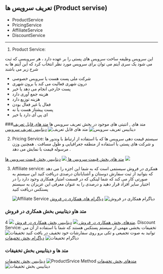 ## تعریف سرویس ها (Product servise)  
- ProductService
- PricingService
- AffiliateService
- DiscountService

- --

1. Product Service:
 
 این سرویس وظیفه ساخت سرویس های پستی را بر عهده دارد ، هر سرویسی که ثبت می شود یک سری آیتم می توان برای سرویس مورد نظر انتخاب کرد که این آیتم ها به شرح زیر می باشند 

- شرکت ملی پست هست یا سرویس خصوصی
- درون شهری فعالیت می کند یا برون شهری
- پست خارجی انجام می دهد یا خیر
- هزینه جمع آوری دارد 
- هزینه توزیع دارد 
- فعال یا غیر فعال بودن 
- پست پیشتاز هست یا نه 
- ای پی آی دارد یا خیر

###متد های , انتیتی های موجود در بخش تعریف سرویس ها
[متد های قابل تعریف](ProductServiceMethod.drawio)
![متد های قابل تعریف](ProductServiceMethodPic.png)
[دیتابیس تعریف سرویس](ProductServiceDatabase.drawio)
![دیتابیس تعریف سرویس](ProductServiceDatabase.png)

2. Pricing Service:
سیستم قیمت دهی سرویس ها که با استفاده از ارتباط با وندور ها و شرکت های پستی با استفاده از منطقه جغرافیایی و طول مسافت . همچنین وزن مرسوله قیمت با نمایش می دهد .

[متد های بخش قیمت سرویس ها ](PricingServiceMethod.drawio)
![](PricingServiceMethod.png)
[دیتابیس بخش قیمت سرویس ها](PriceServiseDatabase.drawio)
![](PriceServiseDatabase.png)


3. Affiliate service:
   همکری در فروش سیستمی است که به شما این اجزه را می دهد که بتوانید از ثبت سفارش دوستان و آشنایانتان درصدی دریافت کنید
   این سیستم به صورتی کار می کند که شما لینکی که در قسمت امتیاز همکاری وجود دارد را در اختیار سایر افزاد قرار دهید و درصدی را به عنوان معرفی این عزیزان به سیستم پستکس دریافت کنید

   ![Affiliate Service](AfiliatLink.png)
[دیاگرام های همکاری در فروش](BA1-Affiliatelink.drawio)
![دیاگرام همکاری در فروش](BA1-Affiliatelink.png)
### متد هاو دیتابیس بخش همکاری در فروش 
[متدهای بخش همکاری در فروش ](AffileatServiseMethod.drawio)
![](AffileatServiseMethod.png)
[دیتابیس بخش همکاری در فروش](AffiatServiceDatabase.drawio)
![](AffiatServiceDatabase.png)
4. Discount Service:
   تخفیفات بخشی مهمی از سیستم پستکس هستند که شما با استفاده از آن می توانید به صوت تجمیعی و تکی برو روی سفارشات خود تخفیف در یافت کنید 
   ![تخفیفات](Discount.PNG)
   [دیاگرام بخش تخفیفات](BD1-Discount.drawio)
   ![دیاگرام تخفیفات](BD1-Discount.png)

### متد ها و دیتابیس بخش تخفیفات

[متدهای بخش تخفیفات](DiscountServiceMethod.drawio)
![ProductSrvice Method](DiscountServiceMethod.png)
[دیتابیس بخش تخفیفات](DiscountServiceDatabase.drawio)
![دیتابیس بخش تخفیفات](DiscountServiceDatabase.png)
